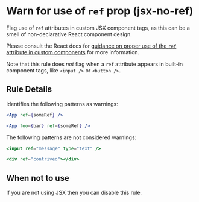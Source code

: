 # Warn for use of `ref` prop (jsx-no-ref)

Flag use of `ref` attributes in custom JSX component tags, as this can be a
smell of non-declarative React component design.

Please consult the React docs for [guidance on proper use of the `ref` attribute
in custom components](https://facebook.github.io/react/docs/refs-and-the-dom.html#when-to-use-refs)
for more information.

Note that this rule does _not_ flag when a `ref` attribute appears in built-in
component tags, like `<input />` or `<button />`.


## Rule Details

Identifies the following patterns as warnings:

```jsx
<App ref={someRef} />

<App foo={bar} ref={someRef} />
```

The following patterns are not considered warnings:

```jsx
<input ref="message" type="text" />

<div ref="contrived"></div>
```


## When not to use

If you are not using JSX then you can disable this rule.
